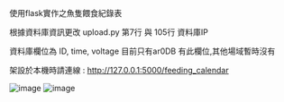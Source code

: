 使用flask實作之魚隻餵食紀錄表

根據資料庫資訊更改 upload.py 第7行 與 105行 資料庫IP

資料庫欄位為 ID, time, voltage
目前只有ar0DB 有此欄位,其他場域暫時沒有

架設於本機時請連線 :
http://127.0.0.1:5000/feeding_calendar

![image](https://github.com/JohnsonChang123/feeding_calendar/assets/62070342/6f4fd65d-f918-4263-ad97-c5ed499f54f3)
![image](https://github.com/JohnsonChang123/feeding_calendar/assets/62070342/1bdaa35b-44b0-4677-937b-7cfa0ab2b8fc)

